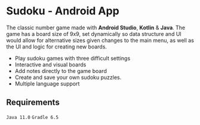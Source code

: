 # Sudoku - Android App
The classic number game made with **Android Studio**, **Kotlin** & **Java**. The game has a board size of 9x9, set dynamically so data structure and UI would allow for alternative sizes given changes to the main menu, as well as the UI and logic for creating new boards.

* Play sudoku games with three difficult settings
* Interactive and visual boards
* Add notes directly to the game board
* Create and save your own sudoku puzzles.
* Multiple language support

## Requirements
`Java 11.0`
`Gradle 6.5`
